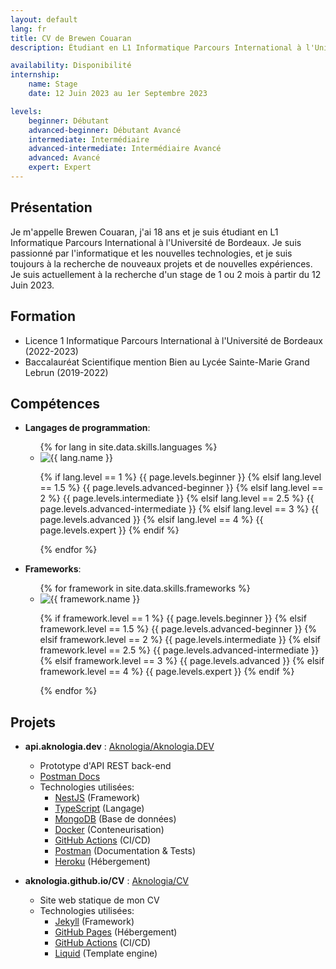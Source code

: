```yaml
---
layout: default
lang: fr
title: CV de Brewen Couaran
description: Étudiant en L1 Informatique Parcours International à l'Université de Bordeaux

availability: Disponibilité
internship:
    name: Stage
    date: 12 Juin 2023 au 1er Septembre 2023

levels:
    beginner: Débutant
    advanced-beginner: Débutant Avancé
    intermediate: Intermédiaire
    advanced-intermediate: Intermédiaire Avancé
    advanced: Avancé
    expert: Expert
---
```

## Présentation
Je m'appelle Brewen Couaran, j'ai 18 ans et je suis étudiant en L1 Informatique Parcours International à l'Université de Bordeaux.
Je suis passionné par l'informatique et les nouvelles technologies, et je suis toujours à la recherche de nouveaux projets et de nouvelles expériences.<br>
Je suis actuellement à la recherche d'un stage de 1 ou 2 mois à partir du 12 Juin 2023.
## Formation
* Licence 1 Informatique Parcours International à l'Université de Bordeaux (2022-2023)
* Baccalauréat Scientifique mention Bien au Lycée Sainte-Marie Grand Lebrun (2019-2022)

## Compétences
<ul>
<li>
    <p class="subtitle"><strong>Langages de programmation</strong>:</p>
    <ul>
        {% for lang in site.data.skills.languages %}
        <li class="skill">
            <img
                src="https://img.shields.io/badge/-{{ lang.name }}-{{ lang.color }}?logo={{ lang.slug }}&logoColor={{ lang.font_color }}"
                alt="{{ lang.name }}"
            />
            <p>
                {% if lang.level == 1 %}
                    {{ page.levels.beginner }}
                {% elsif lang.level == 1.5 %}
                    {{ page.levels.advanced-beginner }}
                {% elsif lang.level == 2 %}
                    {{ page.levels.intermediate }}
                {% elsif lang.level == 2.5 %}
                    {{ page.levels.advanced-intermediate }}
                {% elsif lang.level == 3 %}
                    {{ page.levels.advanced }}
                {% elsif lang.level == 4 %}
                    {{ page.levels.expert }}
                {% endif %}
            </p>
        </li>
        {% endfor %}
    </ul>
</li>
<li>
    <p class="subtitle"><strong>Frameworks</strong>:</p>
    <ul>
        {% for framework in site.data.skills.frameworks %}
        <li class="skill">
            <img
                src="https://img.shields.io/badge/-{{ framework.name }}-{{ framework.color }}?logo={{ framework.slug }}&logoColor={{ framework.font_color }}"
                alt="{{ framework.name }}"
            />
            <p>
                {% if framework.level == 1 %}
                    {{ page.levels.beginner }}
                {% elsif framework.level == 1.5 %}
                    {{ page.levels.advanced-beginner }}
                {% elsif framework.level == 2 %}
                    {{ page.levels.intermediate }}
                {% elsif framework.level == 2.5 %}
                    {{ page.levels.advanced-intermediate }}
                {% elsif framework.level == 3 %}
                    {{ page.levels.advanced }}
                {% elsif framework.level == 4 %}
                    {{ page.levels.expert }}
                {% endif %}
            </p>
        </li>
        {% endfor %}
    </ul>
</li>
</ul>

## Projets
  * **api.aknologia.dev** : [Aknologia/Aknologia.DEV](https://github.com/Aknologia/Aknologia.DEV)
    * Prototype d'API REST back-end
    * [Postman Docs](https://documenter.getpostman.com/view/19755036/UVkvKYV5)
    * Technologies utilisées:
      * [NestJS](https://nestjs.com/) (Framework)
      * [TypeScript](https://www.typescriptlang.org/) (Langage)
      * [MongoDB](https://www.mongodb.com/) (Base de données)
      * [Docker](https://www.docker.com/) (Conteneurisation)
      * [GitHub Actions](https://github.com/features/actions) (CI/CD)
      * [Postman](https://www.postman.com/) (Documentation & Tests)
      * [Heroku](https://www.heroku.com/) (Hébergement)
  
  * **aknologia.github.io/CV** : [Aknologia/CV](https://github.com/Aknologia/CV)
    * Site web statique de mon CV
    * Technologies utilisées:
      * [Jekyll](https://jekyllrb.com/) (Framework)
      * [GitHub Pages](https://pages.github.com/) (Hébergement)
      * [GitHub Actions](https://github.com/features/actions) (CI/CD)
      * [Liquid](https://shopify.github.io/liquid/) (Template engine)